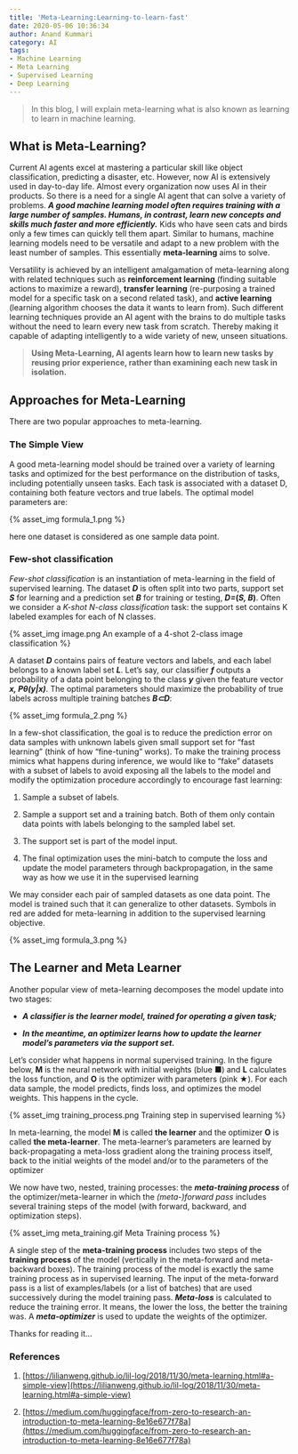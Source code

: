```yaml
---
title: 'Meta-Learning:Learning-to-learn-fast'
date: 2020-05-06 10:36:34
author: Anand Kummari
category: AI
tags:
- Machine Learning
- Meta Learning
- Supervised Learning
- Deep Learning
---
```



<!-- # Meta-Learning: Learning to learn fast -->

> In this blog, I will explain meta-learning what is also known as learning to learn in machine learning.

## What is Meta-Learning?

Current AI agents excel at mastering a particular skill like object classification, predicting a disaster, etc. However, now AI is extensively used in day-to-day life. Almost every organization now uses AI in their products. So there is a need for a single AI agent that can solve a variety of problems. ***A good machine learning model often requires training with a large number of samples. Humans, in contrast, learn new concepts and skills much faster and more efficiently.*** Kids who have seen cats and birds only a few times can quickly tell them apart. Similar to humans, machine learning models need to be versatile and adapt to a new problem with the least number of samples. This essentially **meta-learning** aims to solve.

Versatility is achieved by an intelligent amalgamation of meta-learning along with related techniques such as **reinforcement learning** (finding suitable actions to maximize a reward), **transfer learning**    (re-purposing a trained model for a specific task on a second related task), and **active learning** (learning algorithm chooses the data it wants to learn from). Such different learning techniques provide an AI agent with the brains to do multiple tasks without the need to learn every new task from scratch. Thereby making it capable of adapting intelligently to a wide variety of new, unseen situations.
> **Using Meta-Learning, AI agents learn how to learn new tasks by reusing prior experience, rather than examining each new task in isolation.**

## **Approaches for Meta-Learning**

There are two popular approaches to meta-learning.

### **The Simple View**

A good meta-learning model should be trained over a variety of learning tasks and optimized for the best performance on the distribution of tasks, including potentially unseen tasks. Each task is associated with a dataset D, containing both feature vectors and true labels. The optimal model parameters are:

{% asset_img formula_1.png %}
<!-- ![](https://cdn-images-1.medium.com/max/2000/1*QjXE5hevXgaSfkIYr5yxdw.png) -->

here one dataset is considered as one sample data point.

### **Few-shot classification**

*Few-shot classification* is an instantiation of meta-learning in the field of supervised learning. The dataset ***D*** is often split into two parts, support set ***S*** for learning and a prediction set ***B*** for training or testing, ***D=*(*S, B*)**. Often we consider a *K-shot N-class classification* task: the support set contains K labeled examples for each of N classes.

{% asset_img image.png  An example of a 4-shot 2-class image classification %}

<!-- ![*An example of a 4-shot 2-class image classification.*](https://cdn-images-1.medium.com/max/2000/1*NzBnn1dqwh_4_eH9vYVj4w.png)**An example of a 4-shot 2-class image classification.** -->

A dataset ***D*** contains pairs of feature vectors and labels, and each label belongs to a known label set ***L***. Let’s say, our classifier ***f*** outputs a probability of a data point belonging to the class ***y*** given the feature vector ***x, Pθ(y|x)***. The optimal parameters should maximize the probability of true labels across multiple training batches ***B⊂D***:

{% asset_img formula_2.png %}

<!-- ![](https://cdn-images-1.medium.com/max/2000/1*v-D_RiTEmZNbWqPndKlBvQ.png) -->

In a few-shot classification, the goal is to reduce the prediction error on data samples with unknown labels given small support set for “fast learning” (think of how “fine-tuning” works). To make the training process mimics what happens during inference, we would like to “fake” datasets with a subset of labels to avoid exposing all the labels to the model and modify the optimization procedure accordingly to encourage fast learning:

1. Sample a subset of labels.

1. Sample a support set and a training batch. Both of them only contain data points with labels belonging to the sampled label set.

1. The support set is part of the model input.

1. The final optimization uses the mini-batch to compute the loss and update the model parameters through backpropagation, in the same way as how we use it in the supervised learning

We may consider each pair of sampled datasets as one data point. The model is trained such that it can generalize to other datasets. Symbols in red are added for meta-learning in addition to the supervised learning objective.


{% asset_img formula_3.png %}
<!-- ![](https://cdn-images-1.medium.com/max/2000/1*BmF1sdrrVMFOKE7an50E_A.png) -->

## **The Learner and Meta Learner**

Another popular view of meta-learning decomposes the model update into two stages:

* ***A classifier is the learner model, trained for operating a given task;***

* ***In the meantime, an optimizer learns how to update the learner model’s parameters via the support set.***

Let’s consider what happens in normal supervised training. In the figure below, **M** is the neural network with initial weights (blue ■) and **L** calculates the loss function, and **O** is the optimizer with parameters (pink ★). For each data sample, the model predicts, finds loss, and optimizes the model weights. This happens in the cycle.


{% asset_img training_process.png Training step in supervised learning %}

<!-- ![Training step in supervised learning](https://cdn-images-1.medium.com/max/2000/1*TiugJlOpFgSR5Tx7Y3LERA.png)*Training step in supervised learning* -->

In meta-learning, the model **M** is called **the learner** and the optimizer **O** is called **the meta-learner**. The meta-learner’s parameters are learned by back-propagating a meta-loss gradient along the training process itself, back to the initial weights of the model and/or to the parameters of the optimizer

We now have two, nested, training processes: the ***meta-training process*** of the optimizer/meta-learner in which the *(meta-)forward pass* includes several training steps of the model (with forward, backward, and optimization steps).


{% asset_img meta_training.gif Meta Training process %}
<!-- ![Meta training process](https://cdn-images-1.medium.com/max/2150/1*I2P62PI86jJ6UgbZXy8gCQ.gif)*Meta training process* -->

A single step of the **meta-training process** includes two steps of the **training process** of the model (vertically in the meta-forward and meta-backward boxes). The training process of the model is exactly the same training process as in supervised learning. The input of the meta-forward pass is a list of examples/labels (or a list of batches) that are used successively during the model training pass. ***Meta-loss*** is calculated to reduce the training error. It means, the lower the loss, the better the training was. A ***meta-optimizer*** is used to update the weights of the optimizer.

Thanks for reading it…

### References

1. [https://lilianweng.github.io/lil-log/2018/11/30/meta-learning.html#a-simple-view](https://lilianweng.github.io/lil-log/2018/11/30/meta-learning.html#a-simple-view)

1. [https://medium.com/huggingface/from-zero-to-research-an-introduction-to-meta-learning-8e16e677f78a](https://medium.com/huggingface/from-zero-to-research-an-introduction-to-meta-learning-8e16e677f78a)


